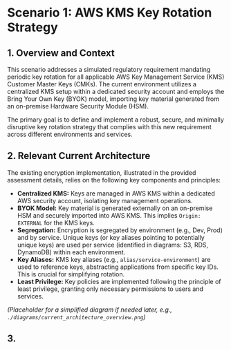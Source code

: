 # Scenario 1: AWS KMS Key Rotation Strategy

## 1. Overview and Context

This scenario addresses a simulated regulatory requirement mandating periodic key rotation for all applicable AWS Key Management Service (KMS) Customer Master Keys (CMKs). The current environment utilizes a centralized KMS setup within a dedicated security account and employs the Bring Your Own Key (BYOK) model, importing key material generated from an on-premise Hardware Security Module (HSM).

The primary goal is to define and implement a robust, secure, and minimally disruptive key rotation strategy that complies with this new requirement across different environments and services.

## 2. Relevant Current Architecture

The existing encryption implementation, illustrated in the provided assessment details, relies on the following key components and principles:

*   **Centralized KMS:** Keys are managed in AWS KMS within a dedicated AWS security account, isolating key management operations.
*   **BYOK Model:** Key material is generated externally on an on-premise HSM and securely imported into AWS KMS. This implies `Origin: EXTERNAL` for the KMS keys.
*   **Segregation:** Encryption is segregated by environment (e.g., Dev, Prod) and by service. Unique keys (or key aliases pointing to potentially unique keys) are used per service (identified in diagrams: S3, RDS, DynamoDB) within each environment.
*   **Key Aliases:** KMS key aliases (e.g., `alias/service-environment`) are used to reference keys, abstracting applications from specific key IDs. This is crucial for simplifying rotation.
*   **Least Privilege:** Key policies are implemented following the principle of least privilege, granting only necessary permissions to users and services.

*(Placeholder for a simplified diagram if needed later, e.g., `./diagrams/current_architecture_overview.png`)*

## 3. 